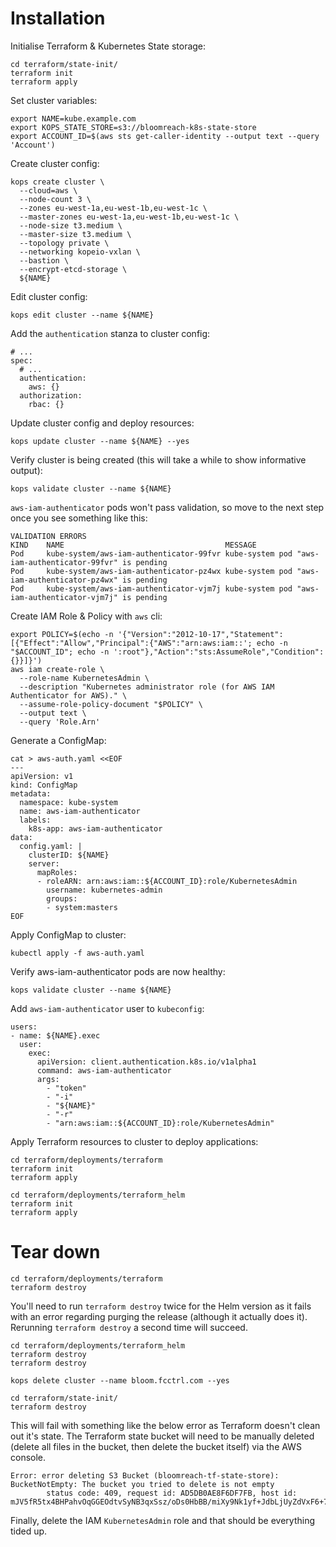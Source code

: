 # Installation

Initialise Terraform & Kubernetes State storage:

```
cd terraform/state-init/
terraform init
terraform apply
```

Set cluster variables:

```
export NAME=kube.example.com
export KOPS_STATE_STORE=s3://bloomreach-k8s-state-store
export ACCOUNT_ID=$(aws sts get-caller-identity --output text --query 'Account')
```

Create cluster config:

```
kops create cluster \
  --cloud=aws \
  --node-count 3 \
  --zones eu-west-1a,eu-west-1b,eu-west-1c \
  --master-zones eu-west-1a,eu-west-1b,eu-west-1c \
  --node-size t3.medium \
  --master-size t3.medium \
  --topology private \
  --networking kopeio-vxlan \
  --bastion \
  --encrypt-etcd-storage \
  ${NAME}
```

Edit cluster config:

```
kops edit cluster --name ${NAME}
```

Add the `authentication` stanza to cluster config:
```
# ...
spec:
  # ...
  authentication:
    aws: {}
  authorization:
    rbac: {}
```

Update cluster config and deploy resources:

```
kops update cluster --name ${NAME} --yes
```

Verify cluster is being created (this will take a while to show informative output):

```
kops validate cluster --name ${NAME}
```

`aws-iam-authenticator` pods won't pass validation, so move to the next step once you see something like this:

```
VALIDATION ERRORS
KIND    NAME                                    MESSAGE
Pod     kube-system/aws-iam-authenticator-99fvr kube-system pod "aws-iam-authenticator-99fvr" is pending
Pod     kube-system/aws-iam-authenticator-pz4wx kube-system pod "aws-iam-authenticator-pz4wx" is pending
Pod     kube-system/aws-iam-authenticator-vjm7j kube-system pod "aws-iam-authenticator-vjm7j" is pending
```

Create IAM Role & Policy with `aws` cli:

```
export POLICY=$(echo -n '{"Version":"2012-10-17","Statement":[{"Effect":"Allow","Principal":{"AWS":"arn:aws:iam::'; echo -n "$ACCOUNT_ID"; echo -n ':root"},"Action":"sts:AssumeRole","Condition":{}}]}')
aws iam create-role \
  --role-name KubernetesAdmin \
  --description "Kubernetes administrator role (for AWS IAM Authenticator for AWS)." \
  --assume-role-policy-document "$POLICY" \
  --output text \
  --query 'Role.Arn'
```

Generate a ConfigMap:

```
cat > aws-auth.yaml <<EOF
---
apiVersion: v1
kind: ConfigMap
metadata:
  namespace: kube-system
  name: aws-iam-authenticator
  labels:
    k8s-app: aws-iam-authenticator
data:
  config.yaml: |    
    clusterID: ${NAME}
    server:
      mapRoles:
      - roleARN: arn:aws:iam::${ACCOUNT_ID}:role/KubernetesAdmin
        username: kubernetes-admin
        groups:
        - system:masters
EOF
```
Apply ConfigMap to cluster:

```
kubectl apply -f aws-auth.yaml
```

Verify aws-iam-authenticator pods are now healthy:

```
kops validate cluster --name ${NAME}
```


Add `aws-iam-authenticator` user to `kubeconfig`:
```
users:
- name: ${NAME}.exec
  user:
    exec:
      apiVersion: client.authentication.k8s.io/v1alpha1
      command: aws-iam-authenticator
      args:
        - "token"
        - "-i"
        - "${NAME}"
        - "-r"
        - "arn:aws:iam::${ACCOUNT_ID}:role/KubernetesAdmin"
```

Apply Terraform resources to cluster to deploy applications:

```
cd terraform/deployments/terraform
terraform init
terraform apply
```

```
cd terraform/deployments/terraform_helm
terraform init
terraform apply
```

# Tear down

```
cd terraform/deployments/terraform
terraform destroy
```

You'll need to run `terraform destroy` twice for the Helm version as it fails with an error regarding purging the release (although it actually does it). Rerunning `terraform destroy` a second time will succeed. 

```
cd terraform/deployments/terraform_helm
terraform destroy
terraform destroy
```


```
kops delete cluster --name bloom.fcctrl.com --yes
```

```
cd terraform/state-init/
terraform destroy
```

This will fail with something like the below error as Terraform doesn't clean out it's state. The Terraform state bucket will need to be manually deleted (delete all files in the bucket, then delete the bucket itself) via the AWS console.

```
Error: error deleting S3 Bucket (bloomreach-tf-state-store): BucketNotEmpty: The bucket you tried to delete is not empty
        status code: 409, request id: AD5DB0AE8F6DF7FB, host id: mJV5fR5tx4BHPahvOqGGEOdtvSyNB3qxSsz/oDs0HbBB/miXy9Nk1yf+JdbLjUyZdVxF6+7LU0A=
```

Finally, delete the IAM `KubernetesAdmin` role and that should be everything tided up. 
